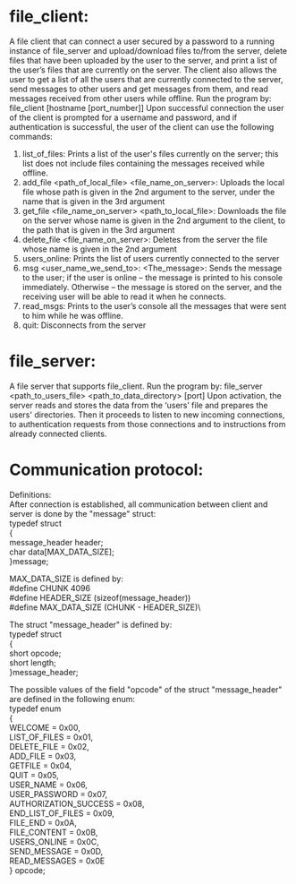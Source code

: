# file_client:
A file client that can connect a user secured by a password to a running instance of file_server and upload/download files to/from the server, delete files that have been uploaded by the user to the server, and print a list of the user’s files that are currently on the server.
The client also allows the user to get a list of all the users that are currently connected to the server, send messages to other users and get messages from them, and read messages received from other users while offline.
Run the program by: file_client [hostname [port_number]]
Upon successful connection the user of the client is prompted for a username and password, and if authentication is successful, the user of the client can use the following commands:

1. list_of_files:
Prints a list of the user's files currently on the server; this list does not include files containing the messages received while offline.
2. add_file <path_of_local_file> <file_name_on_server>:
Uploads the local file whose path is given in the 2nd argument to the server, under the name that is given in the 3rd argument
3. get_file <file_name_on_server> <path_to_local_file>:
Downloads the file on the server whose name is given in the 2nd argument to the client, to the path that is given in the 3rd argument
4. delete_file <file_name_on_server>:
Deletes from the server the file whose name is given in the 2nd argument
5. users_online:
Prints the list of users currently connected to the server
6. msg <user_name_we_send_to>: <The_message>:
Sends the message to the user; if the user is online – the message is printed to his console immediately. Otherwise – the message is stored on the server, and the receiving user will be able to read it when he connects.
7. read_msgs:
Prints to the user’s console all the messages that were sent to him while he was offline.
8. quit:
Disconnects from the server

# file_server:
A file server that supports file_client.
Run the program by: file_server <path_to_users_file> <path_to_data_directory> [port]
Upon activation, the server reads and stores the data from the ‘users’ file and prepares the users' directories. 
Then it proceeds to listen to new incoming connections, to authentication requests from those connections and to 
instructions from already connected clients.

# Communication protocol:
Definitions:\
After connection is established, all communication between client and server is done by the "message" struct:\
typedef struct\
{\
message_header header;\
char data[MAX_DATA_SIZE];\
}message;

MAX_DATA_SIZE is defined by:\
#define CHUNK 4096\
#define HEADER_SIZE (sizeof(message_header))\
#define MAX_DATA_SIZE (CHUNK - HEADER_SIZE)\

The struct "message_header" is defined by:\
typedef struct\
{\
short opcode;\
short length;\
}message_header;

The possible values of the field "opcode" of the struct "message_header" are defined in the following enum:\
typedef enum\
{\
WELCOME = 0x00,\
LIST_OF_FILES = 0x01,\
DELETE_FILE = 0x02,\
ADD_FILE = 0x03,\
GETFILE = 0x04,\
QUIT = 0x05,\
USER_NAME = 0x06,\
USER_PASSWORD = 0x07,\
AUTHORIZATION_SUCCESS = 0x08,\
END_LIST_OF_FILES = 0x09,\
FILE_END = 0x0A,\
FILE_CONTENT = 0x0B,\
USERS_ONLINE = 0x0C,\
SEND_MESSAGE = 0x0D,\
READ_MESSAGES = 0x0E\
} opcode;
